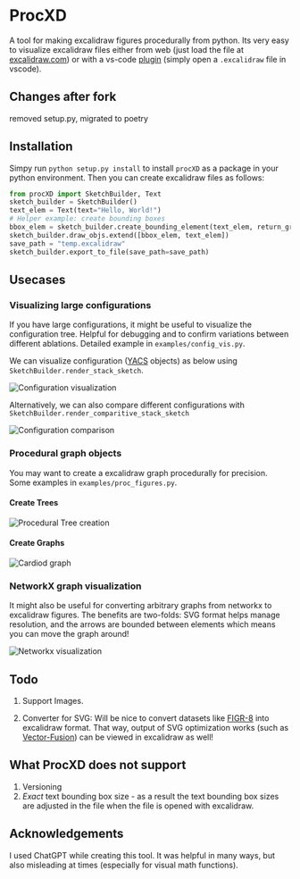 # ProcXD

A tool for making excalidraw figures procedurally from python. Its very easy to visualize excalidraw files either from web (just load the file at [excalidraw.com](https://excalidraw.com/)) or with a vs-code [plugin](https://marketplace.visualstudio.com/items?itemName=pomdtr.excalidraw-editor) (simply open a `.excalidraw` file in vscode).

## Changes after fork

removed setup.py, migrated to poetry

## Installation

Simpy run `python setup.py install` to install `procXD` as a package in your python environment.
Then you can create excalidraw files as follows:

```python
from procXD import SketchBuilder, Text
sketch_builder = SketchBuilder()
text_elem = Text(text="Hello, World!")
# Helper example: create bounding boxes
bbox_elem = sketch_builder.create_bounding_element(text_elem, return_group=False)
sketch_builder.draw_objs.extend([bbox_elem, text_elem])
save_path = "temp.excalidraw"
sketch_builder.export_to_file(save_path=save_path)
```

## Usecases

### Visualizing large configurations

If you have large configurations, it might be useful to visualize the configuration tree. Helpful for debugging and to confirm variations between different ablations. Detailed example in `examples/config_vis.py`.

We can visualize configuration ([YACS](https://github.com/rbgirshick/yacs) objects) as below using `SketchBuilder.render_stack_sketch`.

![Configuration visualization](assets/configuration.png)

Alternatively, we can also compare different configurations with `SketchBuilder.render_comparitive_stack_sketch`

![Configuration comparison](assets/config_comparison.png)

### Procedural graph objects

You may want to create a excalidraw graph procedurally for precision. Some examples in `examples/proc_figures.py`.

#### Create Trees

![Procedural Tree creation](assets/tree.png)

#### Create Graphs

![Cardiod graph](assets/cardiod.png)

### NetworkX graph visualization

It might also be useful for converting arbitrary graphs from networkx to excalidraw figures. The benefits are two-folds: SVG format helps manage resolution, and the arrows are bounded between elements which means you can move the graph around!

![Networkx visualization](assets/network.png)

## Todo

1) Support Images.

2) Converter for SVG: Will be nice to convert datasets like [FIGR-8](https://github.com/marcdemers/FIGR-8) into excalidraw format. That way, output of SVG optimization works (such as [Vector-Fusion](https://github.com/ximinng/VectorFusion-pytorch)) can be viewed in excalidraw as well!

## What ProcXD does not support

1) Versioning
2) *Exact* text bounding box size - as a result the text bounding box sizes are adjusted in the file when the file is opened with excalidraw.

## Acknowledgements

I used ChatGPT while creating this tool. It was helpful in many ways, but also misleading at times (especially for visual math functions).
